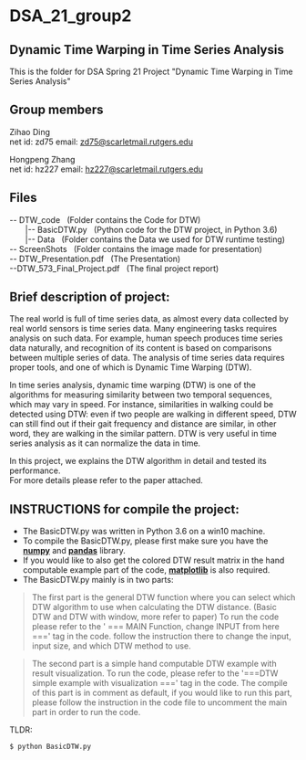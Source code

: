 #  DSA_21_group2
## **Dynamic Time Warping in Time Series Analysis**

This is the folder for DSA Spring 21 Project "Dynamic Time Warping in Time Series Analysis" 

## Group members

Zihao Ding  
net id: zd75  email: zd75@scarletmail.rutgers.edu  

Hongpeng Zhang  
net id: hz227   email: hz227@scarletmail.rutgers.edu  

## Files
-- DTW_code   &nbsp; (Folder contains the Code for DTW)  
&nbsp;&nbsp; &nbsp; &nbsp; |-- BasicDTW.py &nbsp; (Python code for the DTW project, in Python 3.6)&nbsp;  
&nbsp; &nbsp; &nbsp; &nbsp;|-- Data &nbsp; (Folder contains the Data we used for DTW runtime testing)&nbsp;  
-- ScreenShots &nbsp; (Folder contains the image made for presentation)  
-- DTW_Presentation.pdf &nbsp; (The Presentation)  
--DTW_573_Final_Project.pdf &nbsp; (The final project report)  

##  Brief description of project:

The real world is full of time series data, as almost every data collected by real world sensors is time series data. Many engineering tasks requires analysis on such data. For example, human speech produces time series data naturally, and recognition of its content is based on comparisons between multiple series of data. The analysis of time series data requires  proper tools, and one of which is Dynamic Time Warping (DTW).

In time series analysis, dynamic time warping (DTW) is one of the algorithms for measuring similarity between two temporal sequences, which may vary in speed. For instance, similarities in walking could be detected using DTW: even if two people are walking in different speed, DTW can still find out if their gait frequency and distance are similar, in other word, they are walking in the similar pattern. DTW is very useful in time series analysis as it can normalize the data in time.

In this project, we explains the DTW algorithm in detail and tested its performance.  
For more details please refer to the paper attached.

## **INSTRUCTIONS** for compile the project:
- The BasicDTW.py was written in Python 3.6 on a win10 machine.  
- To compile the BasicDTW.py, please first make sure you have the [**numpy**](https://pypi.org/project/numpy/) and [**pandas**](https://pypi.org/project/pandas/) library.  
- If you would like to also get the colored DTW result matrix in the hand computable example part of the code,  [**matplotlib**](https://pypi.org/project/matplotlib/) is also required.
- The BasicDTW.py mainly is in two parts:  
> The first part is the general DTW function where you can select which DTW algorithm to use when calculating the DTW distance. (Basic DTW and DTW with window, more refer to paper) To run the code please refer to the ' === MAIN Function, change INPUT from here ===' tag in the code. follow the instruction there to change the input, input size, and which DTW method to use.

>The second part is a simple hand computable DTW example with result visualization. To run the code, please refer to the '===DTW simple example with visualization ===' tag in the code. The compile of this part is in comment as default, if you would like to run this part, please follow the instruction in the code file to uncomment the main part in order to run the code. 


TLDR: 
```
$ python BasicDTW.py
```
